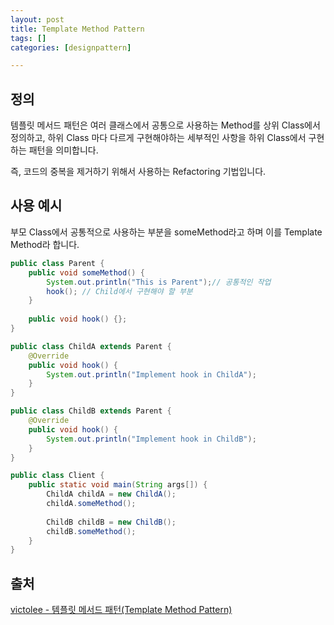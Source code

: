 ```yaml
---
layout: post
title: Template Method Pattern
tags: []
categories: [designpattern]

---
```


## 정의

템플릿 메서드 패턴은 여러 클래스에서 공통으로 사용하는 Method를 상위 Class에서 정의하고, 하위 Class 마다 다르게 구현해야하는 세부적인 사항을 하위 Class에서 구현하는 패턴을 의미합니다.

즉, 코드의 중복을 제거하기 위해서 사용하는 Refactoring 기법입니다.

## 사용 예시

부모 Class에서 공통적으로 사용하는 부분을 someMethod라고 하며 이를 Template Method라 합니다.

```java
public class Parent {    
    public void someMethod() {
        System.out.println("This is Parent");// 공통적인 작업
        hook(); // Child에서 구현해야 할 부분
    }
    
    public void hook() {};
}
```

```java
public class ChildA extends Parent {
    @Override
    public void hook() {
        System.out.println("Implement hook in ChildA");
    }
}
```

```java
public class ChildB extends Parent {
    @Override
    public void hook() {
        System.out.println("Implement hook in ChildB");
    }
}
```

```java
public class Client {
    public static void main(String args[]) {
        ChildA childA = new ChildA();
        childA.someMethod();
        
        ChildB childB = new ChildB();
        childB.someMethod();
    }
}
```



## 출처

[victolee - 템플릿 메서드 패턴(Template Method Pattern)](https://victorydntmd.tistory.com/298?category=719467)